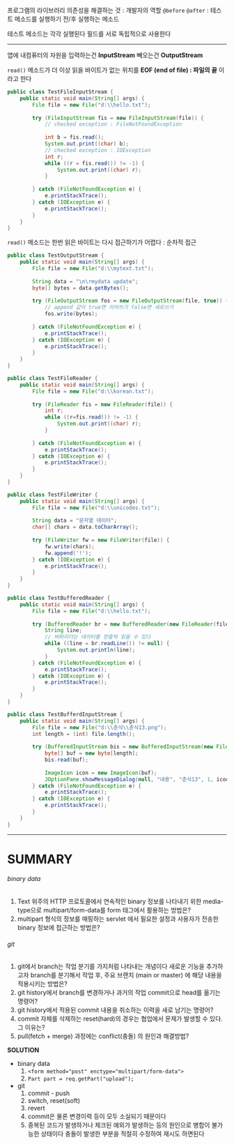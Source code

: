 프로그램의 라이브러리 의존성을 해결하는 것 : 개발자의 역할
`@before`
`@after` : 테스트 메소드를 실행하기 전/후 실행하는 메소드

테스트 메소드는 각각 실행된다
필드를 서로 독립적으로 사용한다

---

앱에 내컴퓨터의 자원을 입력하는건 **InputStream**
빼오는건 **OutputStream**

`read()` 메소드가 더 이상 읽을 바이트가 없는 위치를
**EOF (end of file) : 파일의 끝** 이라고 한다

```java
public class TestFileInputStream {
	public static void main(String[] args) {
		File file = new File("d:\\hello.txt");
		
		try (FileInputStream fis = new FileInputStream(file)) {
			// checked exception : FileNotFoundException
			
			int b = fis.read();
			System.out.print((char) b);
			// checked exception : IOException
			int r;
			while ((r = fis.read()) != -1) {
				System.out.print((char) r);
			}
			
		} catch (FileNotFoundException e) {
			e.printStackTrace();
		} catch (IOException e) {
			e.printStackTrace();
		}
	}
}
```
`read()` 메소드는 한번 읽은 바이트는 다시 접근하기가 어렵다 : 순차적 접근

```java
public class TestOutputStream {
	public static void main(String[] args) {
		File file = new File("d:\\mytext.txt");
		
		String data = "\n\rmydata update";
		byte[] bytes = data.getBytes();
		
		try (FileOutputStream fos = new FileOutputStream(file, true)) {
			// append 값이 true면 이어쓰기 false면 새로쓰기 
			fos.write(bytes);
			
		} catch (FileNotFoundException e) {
			e.printStackTrace();
		} catch (IOException e) {
			e.printStackTrace();
		}
	}
}
```

```java
public class TestFileReader {
	public static void main(String[] args) {
		File file = new File("d:\\korean.txt");
		
		try (FileReader fis = new FileReader(file)) {
			int r;
			while ((r=fis.read()) != -1) {
				System.out.print((char) r);
			}
			
		} catch (FileNotFoundException e) {
			e.printStackTrace();
		} catch (IOException e) {
			e.printStackTrace();
		}
	}
}
```

```java
public class TestFileWriter {
	public static void main(String[] args) {
		File file = new File("d:\\unicodes.txt");
		
		String data = "문자열 데이터";
		char[] chars = data.toCharArray();
		
		try (FileWriter fw = new FileWriter(file)) {
			fw.write(chars);
			fw.append('!');
		} catch (IOException e) {
			e.printStackTrace();
		}
	}
}
```

```java
public class TestBufferedReader {
	public static void main(String[] args) {
		File file = new File("d:\\hello.txt");
		
		try (BufferedReader br = new BufferedReader(new FileReader(file))) {
			String line;
			// 버퍼리더는 데이터를 한줄씩 읽을 수 있다
			while ((line = br.readLine()) != null) {
				System.out.println(line);
			}
		} catch (FileNotFoundException e) {
			e.printStackTrace();
		} catch (IOException e) {
			e.printStackTrace();
		}
	}
}
```

```java
public class TestBufferdInputStream {
	public static void main(String[] args) {
		File file = new File("d:\\춘식\\춘식13.png");
		int length = (int) file.length();
		
		try (BufferedInputStream bis = new BufferedInputStream(new FileInputStream(file))) {
			byte[] buf = new byte[length];
			bis.read(buf);
			
			ImageIcon icon = new ImageIcon(buf);
			JOptionPane.showMessageDialog(null, "내용", "춘식13", 1, icon);
		} catch (FileNotFoundException e) {
			e.printStackTrace();
		} catch (IOException e) {
			e.printStackTrace();
		}
	}
}
```

---
# SUMMARY
###### binary data
1. Text 위주의 HTTP 프로토콜에서 연속적인 binary 정보를 나타내기 위한 media-type으로 multipart/form-data를 form 태그에서 활용하는 방법은?
2. multipart 형식의 정보를 매핑하는 servlet 에서 필요한 설정과 사용자가 전송한 binary 정보에 접근하는 방법은?
###### git
1. git에서 branch는 작업 분기를 가지처럼 나타내는 개념이다
   새로운 기능을 추가하고자 branch를 분기해서 작업 후, 주요 브랜치 (main or master) 에 해당 내용을 적용시키는 방법은?
2. git history에서 branch를 변경하거나 과거의 작업 commit으로 head를 옮기는 명령어?
3. git history에서 적용된 commit 내용을 취소하는 이력을 새로 남기는 명령어?
4. commit 자체를 삭제하는 reset(hard)의 경우는 협업에서 문제가 발생할 수 있다. 그 이유는?
5. pull(fetch + merge) 과정에는 conflict(충돌) 의 원인과 해결방법?

**SOLUTION**
- binary data
	1. `<form method="post" enctype="multipart/form-data">`
	2. `Part part = req.getPart("upload");`
- git
	1. commit - push
	2. switch, reset(soft)
	3. revert
	4. commit은 물론 변경이력 등이 모두 소실되기 때문이다
	5. 중복된 코드가 발생하거나 체크된 예외가 발생하는 등의 원인으로 병합이 불가능한 상태이다
	   충돌이 발생한 부분을 적절히 수정하여 재시도 하면된다